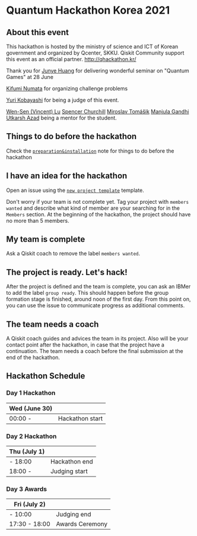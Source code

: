 # Quantum Hackathon Korea 2021
## About this event
This hackathon is hosted by the ministry of science and ICT of Korean government and organized by Qcenter, SKKU.
Qiskit Community support this event as an official partner. 
http://qhackathon.kr/

Thank you for 
[Junye Huang](https://github.com/HuangJunye) for delivering wonderful seminar on "Quantum Games" at 28 June

[Kifumi Numata](https://github.com/kifumi) for organizing challenge problems

[Yuri Kobayashi](https://github.com/veenaiyuri) for being a judge of this event.

[Wen-Sen (Vincent) Lu](https://github.com/wslu42) [Spencer Churchill](https://github.com/splch) [Miroslav Tomášik](https://github.com/molar-volume) [Manjula Gandhi](https://github.com/ManjulaGandhi) [Utkarsh Azad](https://github.com/obliviateandsurrender) being a mentor for the student.


## Things to do before the hackathon

Check the [`preparation&installation`](preparation%26installation.md) note for things to do before the hackathon

## I have an idea for the hackathon

Open an issue using the [`new project template`](https://github.com/qiskit-community/qiskit-hackathon-taiwan-20/issues/new?assignees=&labels=members+wanted&template=new-project-template.md&title=Project+name) template.

Don't worry if your team is not complete yet.
Tag your project with `members wanted` and describe what kind of member are your searching for in the `Members` section.
At the beginning of the hackathon, the project should have no more than 5 members.

## My team is complete

Ask a Qiskit coach to remove the label `members wanted`.

## The project is ready. Let's hack!

After the project is defined and the team is complete, you can ask an IBMer to add the label `group ready`. This should happen before the group formation stage is finished, around noon of the first day. From this point on, you can use the issue to communicate progress as additional comments.

## The team needs a coach

A Qiskit coach guides and advices the team in its project.
Also will be your contact point after the hackathon, in case that the project have a continuation.
The team needs a coach before the final submission at the end of the hackathon.


## Hackathon Schedule

### Day 1 Hackathon
| Wed (June 30) |  |
| -------------- | --------------------------------- |
| 00:00 -  | Hackathon start |
 
 
### Day 2 Hackathon
| Thu (July 1) |  |
| -------------- | --------------------------------- |
|- 18:00 | Hackathon end  |
| 18:00 -  | Judging start |

### Day 3 Awards
| Fri (July 2) |  |
| -------------- | --------------------------------- |
| - 10:00 | Judging end
| 17:30 - 18:00 | Awards Ceremony|


